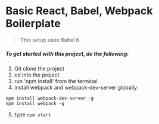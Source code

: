 # Basic React, Babel, Webpack Boilerplate

> This setup uses Babel 6

##### To get started with this project, do the following:

1. Git clone the project
2. cd into the project
3. run 'npm install' from the terminal
4. install webpack and webpack-dev-server globally:
```
npm install webpack-dev-server -g
npm install webpack -g
```
5. type `npm start`
